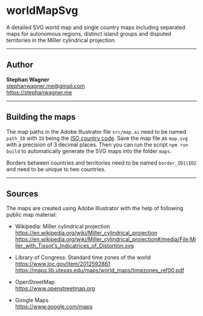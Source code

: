 # worldMapSvg

A detailed SVG world map and single country maps including separated maps for autonomous regions, distinct island groups and disputed territories in the Miller cylindrical projection.

---

## Author

**Stephan Wagner**\
stephanwagner.me@gmail.com\
https://stephanwagner.me

---

## Building the maps

The map paths in the Adobe Illustrator file `src/map.ai` need to be named `path_ID` with `ID` being the [ISO country code](https://en.wikipedia.org/wiki/ISO_3166-1_alpha-2). Save the map file as `map.svg` with a precision of 3 decimal places. Then you can run the script `npm run build` to automatically generate the SVG maps into the folder `maps`.

Borders between countries and territories need to be named `border_ID1|ID2` and need to be unique to two countries.

---

## Sources

The maps are created using Adobe Illustrator with the help of following public map material:

- Wikipedia: Miller cylindrical projection\
  https://en.wikipedia.org/wiki/Miller_cylindrical_projection \
  https://en.wikipedia.org/wiki/Miller_cylindrical_projection#/media/File:Miller_with_Tissot's_Indicatrices_of_Distortion.svg

- Library of Congress: Standard time zones of the world\
  https://www.loc.gov/item/2012592861 \
  https://maps.lib.utexas.edu/maps/world_maps/timezones_ref00.pdf

- OpenStreetMap\
  https://www.openstreetmap.org

- Google Maps\
  https://www.google.com/maps

